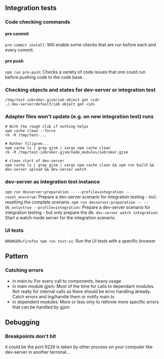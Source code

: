 ## Integration tests

### Code checking commands

#### pre commit

`pre-commit install`: Will enable some checks that are run before each and every commit.

#### pre push

`npm run pre-push`: Checks a variety of code issues that one could run before pushing code to the code base.

### Checking objects and states for dev-server or integration test

```
/tmp/test-iobroker.gjsm/iob object get <id>
./.dev-server/default/iob object get <id>
```

### Adapter files won't update (e.g. on new integration test) runs

```
# With the rough club if nothing helps
npm cache clean --force
rm -R /tmp/test-...

# Rather filigree...
npm cache ls | grep gjsm | xargs npm cache clean
rm -R /tmp/test-iobroker.gjsm/node_modules/iobroker.gjsm

# clean start of dev-server
npm cache ls | grep gjsm | xargs npm cache clean && npm run build && dev-server upload && dev-server watch
```

### dev-server as integration test instance

`npm run devserver:preparation -- --profile=integration --reset_env=true`: Prepare a dev-server scenario for integration testing - incl. resetting the complete scenario.
`npm run devserver:preparation -- --db_only=true --profile=integration`: Prepare a dev-server scenario for integration testing - but only prepare the db.
`dev-server watch integration`: Start a watch mode server for the integration scenario.

### UI tests

`BROWSER=firefox npm run test:ui`: Run the UI tests with a specific browser

## Pattern

### Catching errors

- in main.ts: For every call to components, heavy usage
- in main module gjsm: Most of the time for calls to dependant modules. Not really for internal calls as there should be error handling already. Catch errors and log/handle them or notify main.ts
- in dependent modules: More or less only to rethrow more specific errors that can be handled by gjsm

## Debugging

### Breakpoints don't hit

it could be the port 9229 is taken by other process on your computer like dev-server in another terminal...

